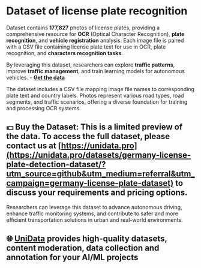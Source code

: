 # Dataset of license plate recognition
Dataset contains **177,827** photos of license plates, providing a comprehensive resource for **OCR** (Optical Character Recognition), **plate recognition**, and **vehicle registration** analysis. Each image file is paired with a CSV file containing license plate text for use in OCR, plate recognition, and **characters recognition tasks**. 

By leveraging this dataset, researchers can explore **traffic patterns**, improve **traffic management**, and train learning models for autonomous vehicles. - **[Get the data](https://unidata.pro/datasets/germany-license-plate-detection-dataset/?utm_source=github&utm_medium=referral&utm_campaign=germany-license-plate-dataset)**

The dataset includes a CSV file mapping image file names to corresponding plate text and country labels. Photos represent various road types, road segments, and traffic scenarios, offering a diverse foundation for training and processing OCR systems.
## 💵 Buy the Dataset: This is a limited preview of the data. To access the full dataset, please contact us at [https://unidata.pro](https://unidata.pro/datasets/germany-license-plate-detection-dataset/?utm_source=github&utm_medium=referral&utm_campaign=germany-license-plate-dataset) to discuss your requirements and pricing options.
Researchers can leverage this dataset to advance autonomous driving, enhance traffic monitoring systems, and contribute to safer and more efficient transportation solutions in urban and real-world environments.
## 🌐 [UniData](https://unidata.pro/datasets/germany-license-plate-detection-dataset/?utm_source=github&utm_medium=referral&utm_campaign=germany-license-plate-dataset) provides high-quality datasets, content moderation, data collection and annotation for your AI/ML projects 
